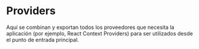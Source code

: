# Providers

Aquí se combinan y exportan todos los proveedores que necesita la aplicación (por ejemplo, React Context Providers) para ser utilizados desde el punto de entrada principal.
